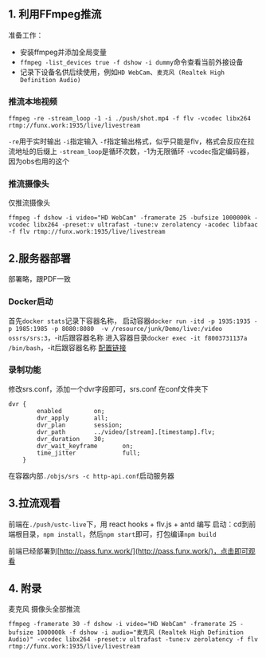 ## 1. 利用FFmpeg推流
准备工作：
* 安装ffmpeg并添加全局变量
* ```ffmpeg -list_devices true -f dshow -i dummy```命令查看当前外接设备
* 记录下设备名供后续使用，例如```HD WebCam```、```麦克风 (Realtek High Definition Audio)```

### 推流本地视频
```
ffmpeg -re -stream_loop -1 -i ./push/shot.mp4 -f flv -vcodec libx264 rtmp://funx.work:1935/live/livestream
```
```-re```用于实时输出
```-i```指定输入
```-f```指定输出格式，似乎只能是flv，格式会反应在拉流地址的后缀上
```-stream_loop```是循环次数，-1为无限循环
```-vcodec```指定编码器，因为obs也用的这个

### 推流摄像头
仅推流摄像头
```
ffmpeg -f dshow -i video="HD WebCam" -framerate 25 -bufsize 1000000k -vcodec libx264 -preset:v ultrafast -tune:v zerolatency -acodec libfaac -f flv rtmp://funx.work:1935/live/livestream
```


## 2.服务器部署
部署略，跟PDF一致
### Docker启动
首先```docker stats```记录下容器名称，
启动容器```docker run -itd -p 1935:1935 -p 1985:1985 -p 8080:8080  -v /resource/junk/Demo/live:/video ossrs/srs:3```，-it后跟容器名称
进入容器目录```docker exec -it f8003731137a  /bin/bash```，-it后跟容器名称
[配置链接](https://www.jianshu.com/p/4b628b3badae)

### 录制功能
修改srs.conf，添加一个dvr字段即可，srs.conf 在conf文件夹下
```
dvr {
        enabled         on;
        dvr_apply       all;
        dvr_plan        session;
        dvr_path        ../video/[stream].[timestamp].flv;
        dvr_duration    30;
        dvr_wait_keyframe       on;
        time_jitter             full;
    }
```
在容器内部```./objs/srs -c http-api.conf```启动服务器

## 3.拉流观看
前端在```./push/ustc-live```下，用 react hooks + flv.js + antd 编写
启动：cd到前端根目录，```npm install```，然后```npm start```即可，打包编译```npm build```

前端已经部署到[http://pass.funx.work/](http://pass.funx.work/)，点击即可观看


## 4. 附录
麦克风 摄像头全部推流
```
ffmpeg -framerate 30 -f dshow -i video="HD WebCam" -framerate 25 -bufsize 1000000k -f dshow -i audio="麦克风 (Realtek High Definition Audio)" -vcodec libx264 -preset:v ultrafast -tune:v zerolatency -f flv rtmp://funx.work:1935/live/livestream
```